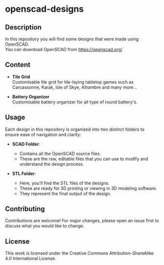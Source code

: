 # openscad-designs

## Description
In this repository you will find some designs that were made using OpenSCAD.  
You can download OpenSCAD from https://openscad.org/  
## Content

- **Tile Grid**  
Customisable tile grid for tile-laying tabletop games such as Carcassonne, Karak, Isle of Skye, Alhambre and many more...

- **Battery Organizer**  
Customisable battery organizer for all type of round battery's. 

## Usage
Each design in this repository is organized into two distinct folders to ensure ease of navigation and clarity:

- **SCAD Folder**: 
  - Contains all the OpenSCAD source files. 
  - These are the raw, editable files that you can use to modify and understand the design process.

- **STL Folder**: 
  - Here, you'll find the STL files of the designs. 
  - These are ready for 3D printing or viewing in 3D modeling software. 
  - They represent the final output of the design.


## Contributing
Contributions are welcome! For major changes, please open an issue first to discuss what you would like to change.

## License
This work is licensed under the Creative Commons Attribution-ShareAlike 4.0 International License.